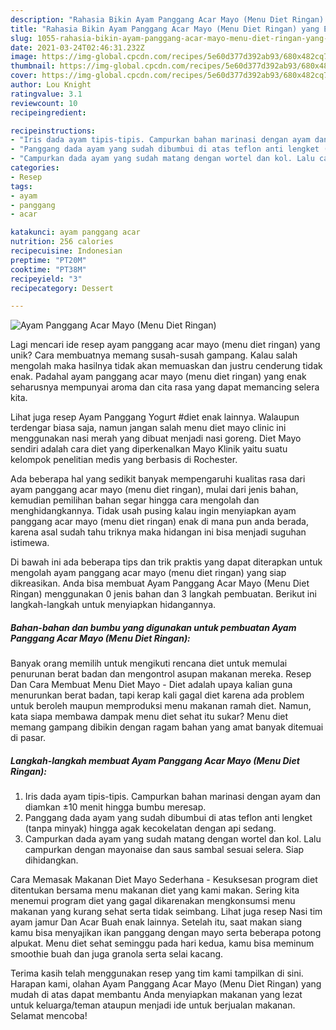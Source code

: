 ```yaml
---
description: "Rahasia Bikin Ayam Panggang Acar Mayo (Menu Diet Ringan) yang Enak Banget"
title: "Rahasia Bikin Ayam Panggang Acar Mayo (Menu Diet Ringan) yang Enak Banget"
slug: 1055-rahasia-bikin-ayam-panggang-acar-mayo-menu-diet-ringan-yang-enak-banget
date: 2021-03-24T02:46:31.232Z
image: https://img-global.cpcdn.com/recipes/5e60d377d392ab93/680x482cq70/ayam-panggang-acar-mayo-menu-diet-ringan-foto-resep-utama.jpg
thumbnail: https://img-global.cpcdn.com/recipes/5e60d377d392ab93/680x482cq70/ayam-panggang-acar-mayo-menu-diet-ringan-foto-resep-utama.jpg
cover: https://img-global.cpcdn.com/recipes/5e60d377d392ab93/680x482cq70/ayam-panggang-acar-mayo-menu-diet-ringan-foto-resep-utama.jpg
author: Lou Knight
ratingvalue: 3.1
reviewcount: 10
recipeingredient:

recipeinstructions:
- "Iris dada ayam tipis-tipis. Campurkan bahan marinasi dengan ayam dan diamkan ±10 menit hingga bumbu meresap."
- "Panggang dada ayam yang sudah dibumbui di atas teflon anti lengket (tanpa minyak) hingga agak kecokelatan dengan api sedang."
- "Campurkan dada ayam yang sudah matang dengan wortel dan kol. Lalu campurkan dengan mayonaise dan saus sambal sesuai selera. Siap dihidangkan."
categories:
- Resep
tags:
- ayam
- panggang
- acar

katakunci: ayam panggang acar 
nutrition: 256 calories
recipecuisine: Indonesian
preptime: "PT20M"
cooktime: "PT38M"
recipeyield: "3"
recipecategory: Dessert

---
```



![Ayam Panggang Acar Mayo (Menu Diet Ringan)](https://img-global.cpcdn.com/recipes/5e60d377d392ab93/680x482cq70/ayam-panggang-acar-mayo-menu-diet-ringan-foto-resep-utama.jpg)

Lagi mencari ide resep ayam panggang acar mayo (menu diet ringan) yang unik? Cara membuatnya memang susah-susah gampang. Kalau salah mengolah maka hasilnya tidak akan memuaskan dan justru cenderung tidak enak. Padahal ayam panggang acar mayo (menu diet ringan) yang enak seharusnya mempunyai aroma dan cita rasa yang dapat memancing selera kita.

Lihat juga resep Ayam Panggang Yogurt #diet enak lainnya. Walaupun terdengar biasa saja, namun jangan salah menu diet mayo clinic ini menggunakan nasi merah yang dibuat menjadi nasi goreng. Diet Mayo sendiri adalah cara diet yang diperkenalkan Mayo Klinik yaitu suatu kelompok penelitian medis yang berbasis di Rochester.

Ada beberapa hal yang sedikit banyak mempengaruhi kualitas rasa dari ayam panggang acar mayo (menu diet ringan), mulai dari jenis bahan, kemudian pemilihan bahan segar hingga cara mengolah dan menghidangkannya. Tidak usah pusing kalau ingin menyiapkan ayam panggang acar mayo (menu diet ringan) enak di mana pun anda berada, karena asal sudah tahu triknya maka hidangan ini bisa menjadi suguhan istimewa.


Di bawah ini ada beberapa tips dan trik praktis yang dapat diterapkan untuk mengolah ayam panggang acar mayo (menu diet ringan) yang siap dikreasikan. Anda bisa membuat Ayam Panggang Acar Mayo (Menu Diet Ringan) menggunakan 0 jenis bahan dan 3 langkah pembuatan. Berikut ini langkah-langkah untuk menyiapkan hidangannya.

<!--inarticleads1-->

##### Bahan-bahan dan bumbu yang digunakan untuk pembuatan Ayam Panggang Acar Mayo (Menu Diet Ringan):



Banyak orang memilih untuk mengikuti rencana diet untuk memulai penurunan berat badan dan mengontrol asupan makanan mereka. Resep Dan Cara Membuat Menu Diet Mayo - Diet adalah upaya kalian guna menurunkan berat badan, tapi kerap kali gagal diet karena ada problem untuk beroleh maupun memproduksi menu makanan ramah diet. Namun, kata siapa membawa dampak menu diet sehat itu sukar? Menu diet memang gampang dibikin dengan ragam bahan yang amat banyak ditemuai di pasar. 

<!--inarticleads2-->

##### Langkah-langkah membuat Ayam Panggang Acar Mayo (Menu Diet Ringan):

1. Iris dada ayam tipis-tipis. Campurkan bahan marinasi dengan ayam dan diamkan ±10 menit hingga bumbu meresap.
1. Panggang dada ayam yang sudah dibumbui di atas teflon anti lengket (tanpa minyak) hingga agak kecokelatan dengan api sedang.
1. Campurkan dada ayam yang sudah matang dengan wortel dan kol. Lalu campurkan dengan mayonaise dan saus sambal sesuai selera. Siap dihidangkan.


Cara Memasak Makanan Diet Mayo Sederhana - Kesuksesan program diet ditentukan bersama menu makanan diet yang kami makan. Sering kita menemui program diet yang gagal dikarenakan mengkonsumsi menu makanan yang kurang sehat serta tidak seimbang. Lihat juga resep Nasi tim ayam jamur Dan Acar Buah enak lainnya. Setelah itu, saat makan siang kamu bisa menyajikan ikan panggang dengan mayo serta beberapa potong alpukat. Menu diet sehat seminggu pada hari kedua, kamu bisa meminum smoothie buah dan juga granola serta selai kacang. 

Terima kasih telah menggunakan resep yang tim kami tampilkan di sini. Harapan kami, olahan Ayam Panggang Acar Mayo (Menu Diet Ringan) yang mudah di atas dapat membantu Anda menyiapkan makanan yang lezat untuk keluarga/teman ataupun menjadi ide untuk berjualan makanan. Selamat mencoba!
